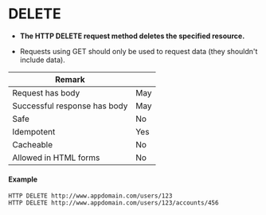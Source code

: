 # DELETE

* **The HTTP DELETE request method deletes the specified resource.**

* Requests using GET should only be used to request data (they shouldn't include data).


|   Remark  |   |
|  ----  | ----  |
| Request has body |		May |
| Successful response has body |		May |
| Safe |	No |
| Idempotent |	Yes |
| Cacheable |	No |
| Allowed in HTML forms |	No |

#### Example
```
HTTP DELETE http://www.appdomain.com/users/123
HTTP DELETE http://www.appdomain.com/users/123/accounts/456
```

<!-- https://developer.mozilla.org/en-US/docs/Web/HTTP/Methods/DELETE -->